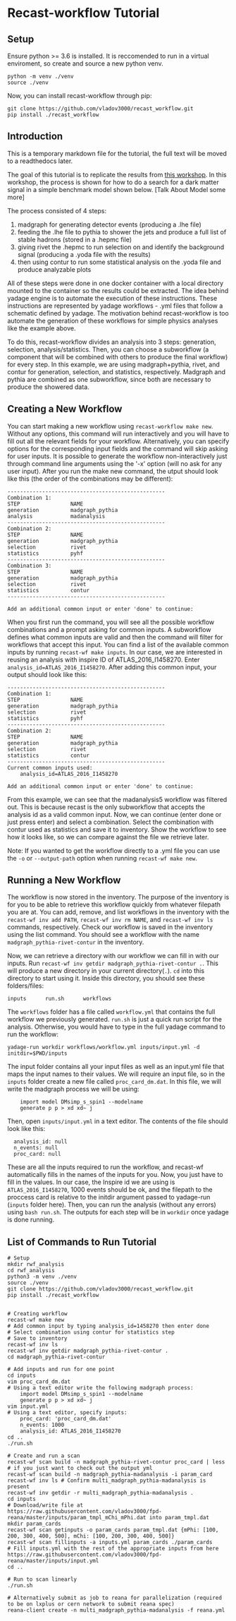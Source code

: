 # Recast-workflow Tutorial

## Setup
Ensure python >= 3.6 is installed. It is reccomended to run in a virtual enviroment, so create and source a new python venv.

    python -m venv ./venv
    source ./venv

Now, you can install recast-workflow through pip:

    git clone https://github.com/vladov3000/recast_workflow.git
    pip install ./recast_workflow

## Introduction

This is a temporary markdown file for the tutorial, the full text will be moved to a readthedocs later.

The goal of this tutorial is to replicate the results from [this workshop](https://smeehan12.github.io/2019-08-12-dmatlhc-tutorial/index.html). In this workshop, the process is shown for how to do a search for a dark matter signal in a simple benchmark model shown below. [Talk About Model some more] 

The process consisted of 4 steps:
  1. madgraph for generating detector events (producing a .lhe file)
  2. feeding the .lhe file to pythia to shower the jets and produce a full list of stable hadrons (stored in a .hepmc file)
  3. giving rivet the .hepmc to run selection on and identify the background signal (producing a .yoda file with the results)
  4. then using contur to run some statistical analysis on the .yoda file and produce analyzable plots
 
 All of these steps were done in one docker container with a local directory mounted to the container so the results could be extracted. The idea behind yadage engine is to automate the execution of these instructions. These instructions are represented by yadage workflows - .yml files that follow a schematic defined by yadage. The motivation behind recast-workflow is too automate the generation of these workflows for simple physics analyses like the example above.
 
 To do this, recast-workflow divides an analysis into 3 steps: generation, selection, analysis/statistics. Then, you can choose a subworkflow (a component that will be combined with others to produce the final workflow) for every step. In this example, we are using madgraph+pythia, rivet, and contur for generation, selection, and statistics, respectively. Madgraph and pythia are combined as one subworkflow, since both are necessary to produce the showered data. 
 
 ## Creating a New Workflow
 
 You can start making a new workflow using `recast-workflow make new`. Without any options, this command will run interactively and you will have to fill out all the relevant fields for your workflow. Alternatively, you can specify options for the corresponding input fields and the command will skip asking for user inputs. It is possible to generate the workflow non-interactively just through command line arguments using the '-x' option (will no ask for any user input). After you run the make new command, the utput should look like this (the order of the combinations may be different):
 
    --------------------------------------------------
    Combination 1:
    STEP                NAME                          
    generation          madgraph_pythia               
    analysis            madanalysis                   
    --------------------------------------------------
    Combination 2:
    STEP                NAME                          
    generation          madgraph_pythia               
    selection           rivet                         
    statistics          pyhf                          
    --------------------------------------------------
    Combination 3:
    STEP                NAME                          
    generation          madgraph_pythia               
    selection           rivet                         
    statistics          contur                        
    --------------------------------------------------

    Add an additional common input or enter 'done' to continue: 
 
When you first run the command, you will see all the possible workflow combinations and a prompt asking for common inputs. A subworkflow defines what common inputs are valid and then the command will filter for workflows that accept this input. You can find a list of the available common inputs by running `recast-wf make inputs`. In our case, we are interested in reusing an analysis with inspire ID of ATLAS_2016_I1458270. Enter `analysis_id=ATLAS_2016_I1458270`. After adding this common input, your output should look like this:

    --------------------------------------------------
    Combination 1:
    STEP                NAME                          
    generation          madgraph_pythia               
    selection           rivet                         
    statistics          pyhf                          
    --------------------------------------------------
    Combination 2:
    STEP                NAME                          
    generation          madgraph_pythia               
    selection           rivet                         
    statistics          contur                        
    --------------------------------------------------
    Current common inputs used:
        analysis_id=ATLAS_2016_I1458270

    Add an additional common input or enter 'done' to continue:

From this example, we can see that the madanalysis5 workflow was filtered out. This is because recast is the only subworkflow that accepts the analysis id as a valid common input. Now, we can continue (enter done or just press enter) and select a combination. Select the combination with contur used as statistics and save it to inventory. Show the workflow to see how it looks like, so we can compare against the file we retrieve later.  

Note: If you wanted to get the workflow directly to a .yml file you can use the `-o` or `--output-path` option when running `recast-wf make new`.

 ## Running a New Workflow
 
The workflow is now stored in the inventory. The purpose of the inventory is for you to be able to retrieve this workflow quickly from whatever filepath you are at. You can add, remove, and list workflows in the inventory with the `recast-wf inv add PATH`, `recast-wf inv rm NAME`, and `recast-wf inv ls` commands, respectively. Check our workflow is saved in the inventory using the list command. You should see a workflow with the name `madgraph_pythia-rivet-contur` in the inventory.  

Now, we can retrieve a directory with our workflow  we can fill in with our inputs. Run `recast-wf inv getdir madgraph_pythia-rivet-contur .`. This will produce a new directory in your current directory(`.`). `cd` into this directory to start using it. Inside this directory, you should see these folders/files:
    
    inputs		run.sh		workflows
    
The `workflows` folder has a file called `workflow.yml` that contains the full workflow we previously generated. `run.sh` is just a quick run script for the analysis. Otherwise, you would have to type in the full yadage command to run the workflow:

    yadage-run workdir workflows/workflow.yml inputs/input.yml -d initdir=$PWD/inputs

The input folder contains all your input files as well as an input.yml file that maps the input names to their values. We will require an input file, so in the `inputs` folder create a new file called `proc_card_dm.dat`. In this file, we will write the madgraph process we will be using:

        import model DMsimp_s_spin1 --modelname
        generate p p > xd xd~ j

Then, open `inputs/input.yml` in a text editor. The contents of the file should look like this:

      analysis_id: null
      n_events: null
      proc_card: null
 
 These are all the inputs required to run the workflow, and recast-wf automatically fills in the names of the inputs for you. Now, you just have to fill in the values. In our case, the Inspire id we are using is `ATLAS_2016_I1458270`, 1000 events should be ok, and the filepath to the proccess card is relative to the initdir argument passed to yadage-run (`inputs` folder here). Then, you can run the analysis (without any errors) using `bash run.sh`. The outputs for each step will be in `workdir` once yadage is done running.
 
 ## List of Commands to Run Tutorial

    # Setup
    mkdir rwf_analysis
    cd rwf_analysis
    python3 -m venv ./venv
    source ./venv
    git clone https://github.com/vladov3000/recast_workflow.git
    pip install ./recast_workflow
    
    
    # Creating workflow
    recast-wf make new
    # Add common input by typing analysis_id=1458270 then enter done
    # Select combination using contur for statistics step
    # Save to inventory
    recast-wf inv ls
    recast-wf inv getdir madgraph_pythia-rivet-contur .
    cd madgraph_pythia-rivet-contur
    
    # Add inputs and run for one point
    cd inputs
    vim proc_card_dm.dat 
    # Using a text editor write the following madgraph process:
        import model DMsimp_s_spin1 --modelname
        generate p p > xd xd~ j
    vim input.yml
    # Using a text editor, specify inputs:
        proc_card: 'proc_card_dm.dat'
        n_events: 1000
        analysis_id: ATLAS_2016_I1458270
    cd ..
    ./run.sh
    
    # Create and run a scan
    recast-wf scan build -n madgraph_pythia-rivet-contur proc_card | less # if you just want to check out the output yml
    recast-wf scan build -n madgraph_pythia-madanalysis -i param_card
    recast-wf inv ls # Confirm multi_madgraph_pythia-madanalysis is present
    recast-wf inv getdir -r multi_madgraph_pythia-madanalysis .
    cd inputs
    # Download/write file at https://raw.githubusercontent.com/vladov3000/fpd-reana/master/inputs/param_tmpl_mChi_mPhi.dat into param_tmpl.dat
    mkdir param_cards
    recast-wf scan getinputs -o param_cards param_tmpl.dat {mPhi: [100, 200, 300, 400, 500], mChi: [100, 200, 300, 400, 500]}
    recast-wf scan fillinputs -a inputs.yml param_cards ./param_cards
    # Fill inputs.yml with the rest of the appropriate inputs from here https://raw.githubusercontent.com/vladov3000/fpd-reana/master/inputs/input.yml
    cd ..
    
    # Run to scan linearly
    ./run.sh
    
    # Alternatively submit as job to reana for parallelization (required to be on lxplus or cern network to submit reana spec)
    reana-client create -n multi_madgraph_pythia-madanalysis -f reana.yml
